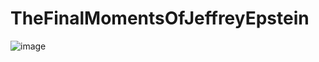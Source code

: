 # TheFinalMomentsOfJeffreyEpstein

![image](https://github.com/levidavidmurray/TheFinalMomentsOfJeffreyEpstein/assets/46084870/ba201605-cbc0-4eb1-882e-5172104c61ab)
